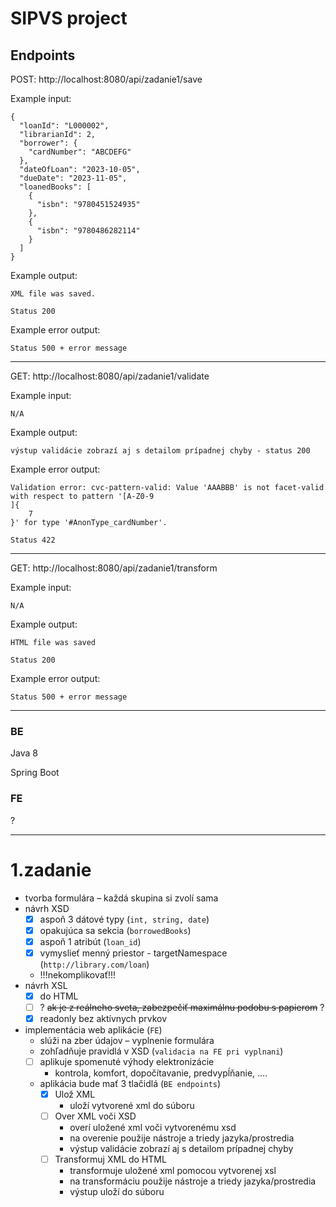 # SIPVS project

## Endpoints

POST: http://localhost:8080/api/zadanie1/save

Example input:
```
{
  "loanId": "L000002",
  "librarianId": 2,
  "borrower": {
    "cardNumber": "ABCDEFG"
  },
  "dateOfLoan": "2023-10-05",
  "dueDate": "2023-11-05",
  "loanedBooks": [
    {
      "isbn": "9780451524935"
    },
    {
      "isbn": "9780486282114"
    }
  ]
}
```
Example output:
```
XML file was saved.

Status 200
```
Example error output:
```
Status 500 + error message
```
---
GET: http://localhost:8080/api/zadanie1/validate

Example input:
```
N/A
```
Example output:
```
výstup validácie zobrazí aj s detailom prípadnej chyby - status 200
```
Example error output:
```
Validation error: cvc-pattern-valid: Value 'AAABBB' is not facet-valid with respect to pattern '[A-Z0-9
]{
    7
}' for type '#AnonType_cardNumber'.

Status 422
```
---
GET: http://localhost:8080/api/zadanie1/transform

Example input:
```
N/A
```
Example output:
```
HTML file was saved

Status 200
```
Example error output:
```
Status 500 + error message
```
---

### BE
Java 8

Spring Boot

### FE
?

---
# 1.zadanie
- tvorba formulára – každá skupina si zvolí sama
- návrh XSD
    - [x] aspoň 3 dátové typy (`int, string, date`)
    - [x] opakujúca sa sekcia (`borrowedBooks`)
    - [x] aspoň 1 atribút (`loan_id`)
    - [x] vymyslieť menný priestor - targetNamespace (`http://library.com/loan`)
    - !!!nekomplikovať!!!
- návrh XSL
    - [x] do HTML
    - [ ] ? ~~ak je z reálneho sveta, zabezpečiť maximálnu podobu s papierom~~ ?
    - [x] readonly bez aktívnych prvkov
- implementácia web aplikácie (`FE`)
    - slúži na zber údajov – vyplnenie formulára
    - zohľadňuje pravidlá v XSD (`validacia na FE pri vyplnani`)
    - [ ] aplikuje spomenuté výhody elektronizácie
        - kontrola, komfort, dopočítavanie, predvypĺňanie, ....
    - aplikácia bude mať 3 tlačidlá (`BE endpoints`)
        - [x] Ulož XML
            - uloží vytvorené xml do súboru
        - [ ] Over XML voči XSD
            - overí uložené xml voči vytvorenému xsd
            - na overenie použije nástroje a triedy jazyka/prostredia
            - výstup validácie zobrazí aj s detailom prípadnej chyby
        - [ ] Transformuj XML do HTML
            - transformuje uložené xml pomocou vytvorenej xsl
            - na transformáciu použije nástroje a triedy jazyka/prostredia
            - výstup uloží do súboru
